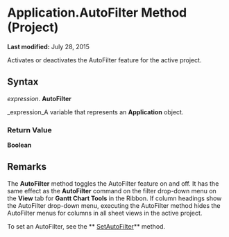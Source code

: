 
# Application.AutoFilter Method (Project)

 **Last modified:** July 28, 2015

Activates or deactivates the AutoFilter feature for the active project.

## Syntax

 _expression_. **AutoFilter**

 _expression_A variable that represents an  **Application** object.


### Return Value

 **Boolean**


## Remarks

The  **AutoFilter** method toggles the AutoFilter feature on and off. It has the same effect as the **AutoFilter** command on the filter drop-down menu on the **View** tab for **Gantt Chart Tools** in the Ribbon. If column headings show the AutoFilter drop-down menu, executing the AutoFilter method hides the AutoFilter menus for columns in all sheet views in the active project.

To set an AutoFilter, see the  ** [SetAutoFilter](4e4b4d4a-838b-f9b7-e3ab-d7bfa8efce5f.md)** method.

